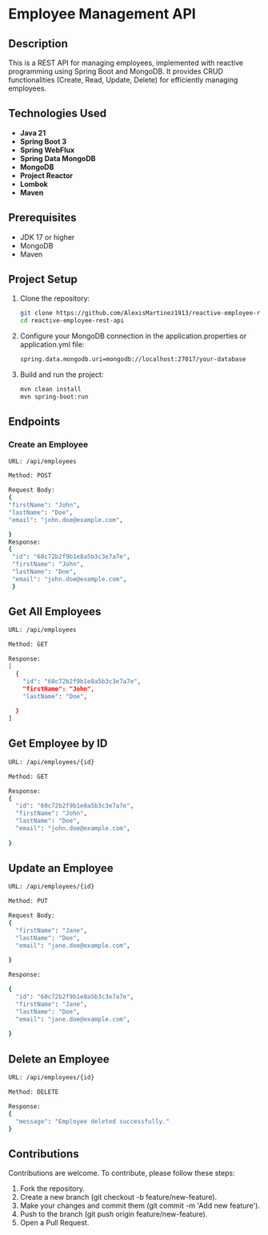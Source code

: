 # Employee Management API

## Description

This is a REST API for managing employees, implemented with reactive programming using Spring Boot and MongoDB. It provides CRUD functionalities (Create, Read, Update, Delete) for efficiently managing employees.

## Technologies Used

- **Java 21**
- **Spring Boot 3**
- **Spring WebFlux**
- **Spring Data MongoDB**
- **MongoDB**
- **Project Reactor**
- **Lombok**
- **Maven**

## Prerequisites

- JDK 17 or higher
- MongoDB
- Maven

## Project Setup

1. Clone the repository:

   ```bash
   git clone https://github.com/AlexisMartinez1913/reactive-employee-rest-api.git
   cd reactive-employee-rest-api
2. Configure your MongoDB connection in the application.properties or application.yml file:
   ```bash
   spring.data.mongodb.uri=mongodb://localhost:27017/your-database
3. Build and run the project:
   ```bash
   mvn clean install
   mvn spring-boot:run
   
## Endpoints
### Create an Employee
   ```bash
   URL: /api/employees

   Method: POST

   Request Body:
   {
   "firstName": "John",
   "lastName": "Doe",
   "email": "john.doe@example.com",
   
   }
   Response:
   {
    "id": "60c72b2f9b1e8a5b3c3e7a7e",
    "firstName": "John",
    "lastName": "Doe",
    "email": "john.doe@example.com",
    }
  
```
## Get All Employees
```bash
URL: /api/employees

Method: GET

Response:
[
  {
    "id": "60c72b2f9b1e8a5b3c3e7a7e",
    "firstName": "John",
    "lastName": "Doe",
   
  }
]
```
## Get Employee by ID
```bash
URL: /api/employees/{id}

Method: GET

Response:
{
  "id": "60c72b2f9b1e8a5b3c3e7a7e",
  "firstName": "John",
  "lastName": "Doe",
  "email": "john.doe@example.com",
  
}
```
## Update an Employee
```bash
URL: /api/employees/{id}

Method: PUT

Request Body:
{
  "firstName": "Jane",
  "lastName": "Doe",
  "email": "jane.doe@example.com",
  
}

Response:

{
  "id": "60c72b2f9b1e8a5b3c3e7a7e",
  "firstName": "Jane",
  "lastName": "Doe",
  "email": "jane.doe@example.com",
  
}
```
## Delete an Employee
```bash
URL: /api/employees/{id}

Method: DELETE

Response:
{
  "message": "Employee deleted successfully."
}
```
## Contributions
Contributions are welcome. To contribute, please follow these steps:

1. Fork the repository.
2. Create a new branch (git checkout -b feature/new-feature).
3. Make your changes and commit them (git commit -m 'Add new feature').
4. Push to the branch (git push origin feature/new-feature).
5. Open a Pull Request.

